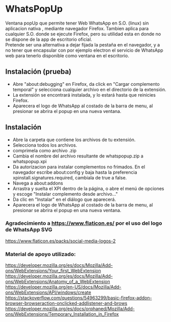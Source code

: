 # WhatsPopUp
Ventana popUp que permite tener Web WhatsApp en S.O. (linux) sin aplicacion nativa , mediante navegador Firefox. Tambien aplica para cualquier S.O. donde se ejecute Firefox, pero su utilidad esta en donde no se dispone de la app de escritorio oficial.  
Pretende ser una alternativa a dejar fijada la pestaña en el navegador, y a no tener que encapsular con por ejemplo electron el servicio de WhatsApp web para tenerlo disponible como ventana en el escritorio.

## Instalación (prueba)
- Abre "about:debugging" en Firefox, da click en "Cargar complemento temporal" y selecciona cualquier archivo en el directorio de la extensión.
- La extensión se encontrará instalada, y lo estará hasta que reinicies Firefox.
- Aparecera el logo de WhatsApp al costado de la barra de menu, al presionar se abrira el popup en una nueva ventana.

## Instalación

- Abre la carpeta que contiene los archivos de tu extensión.  
- Selecciona todos los archivos.  
- comprimela como archivo .zip  
- Cambia el nombre del archivo resultante de whatspopup.zip a whatspopup.xpi  
- Da autorizacion para instalar complementos no frimados. En el navegador escribe about:config y baja hasta la preferencia  
xpinstall.signatures.required, cambiala de true a false.  
- Navega a about:addons  
- Arrastra y suelta el XPI dentro de la página, o abre el menú de opciones y escoge "Instalar complemento desde archivo..."  
- Da clic en "Instalar" en el diálogo que aparecerá.  
- Aparecera el logo de WhatsApp al costado de la barra de menu, al presionar se abrira el popup en una nueva ventana.



### Agradecimiento a https://www.flaticon.es/ por el uso del logo de WhatsApp SVG  
https://www.flaticon.es/packs/social-media-logos-2


### Material de apoyo utilizado:  
https://developer.mozilla.org/es/docs/Mozilla/Add-ons/WebExtensions/Your_first_WebExtension  
https://developer.mozilla.org/es/docs/Mozilla/Add-ons/WebExtensions/Anatomy_of_a_WebExtension  
https://developer.mozilla.org/en-US/docs/Mozilla/Add-ons/WebExtensions/API/windows/create  
https://stackoverflow.com/questions/54963299/basic-firefox-addon-browser-browseraction-onclicked-addlistener-and-brows  
https://developer.mozilla.org/es/docs/orphaned/Mozilla/Add-ons/WebExtensions/Temporary_Installation_in_Firefox